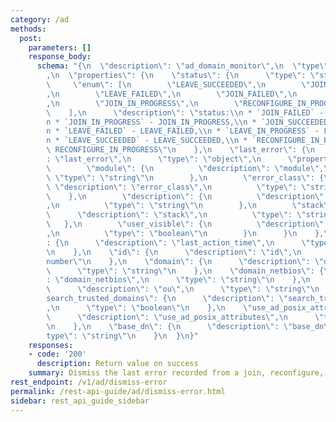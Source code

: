 ```yaml
---
category: /ad
methods:
  post:
    parameters: []
    response_body:
      schema: "{\n  \"description\": \"ad_domain_monitor\",\n  \"type\": \"object\"\
        ,\n  \"properties\": {\n    \"status\": {\n      \"type\": \"string\",\n \
        \     \"enum\": [\n        \"LEAVE_SUCCEEDED\",\n        \"JOIN_SUCCEEDED\"\
        ,\n        \"LEAVE_FAILED\",\n        \"JOIN_FAILED\",\n        \"LEAVE_IN_PROGRESS\"\
        ,\n        \"JOIN_IN_PROGRESS\",\n        \"RECONFIGURE_IN_PROGRESS\"\n  \
        \    ],\n      \"description\": \"status:\\n * `JOIN_FAILED` - JOIN_FAILED,\\\
        n * `JOIN_IN_PROGRESS` - JOIN_IN_PROGRESS,\\n * `JOIN_SUCCEEDED` - JOIN_SUCCEEDED,\\\
        n * `LEAVE_FAILED` - LEAVE_FAILED,\\n * `LEAVE_IN_PROGRESS` - LEAVE_IN_PROGRESS,\\\
        n * `LEAVE_SUCCEEDED` - LEAVE_SUCCEEDED,\\n * `RECONFIGURE_IN_PROGRESS` -\
        \ RECONFIGURE_IN_PROGRESS\"\n    },\n    \"last_error\": {\n      \"description\"\
        : \"last_error\",\n      \"type\": \"object\",\n      \"properties\": {\n\
        \        \"module\": {\n          \"description\": \"module\",\n         \
        \ \"type\": \"string\"\n        },\n        \"error_class\": {\n         \
        \ \"description\": \"error_class\",\n          \"type\": \"string\"\n    \
        \    },\n        \"description\": {\n          \"description\": \"description\"\
        ,\n          \"type\": \"string\"\n        },\n        \"stack\": {\n    \
        \      \"description\": \"stack\",\n          \"type\": \"string\"\n     \
        \   },\n        \"user_visible\": {\n          \"description\": \"user_visible\"\
        ,\n          \"type\": \"boolean\"\n        }\n      }\n    },\n    \"last_action_time\"\
        : {\n      \"description\": \"last_action_time\",\n      \"type\": \"string\"\
        \n    },\n    \"id\": {\n      \"description\": \"id\",\n      \"type\": \"\
        number\"\n    },\n    \"domain\": {\n      \"description\": \"domain\",\n\
        \      \"type\": \"string\"\n    },\n    \"domain_netbios\": {\n      \"description\"\
        : \"domain_netbios\",\n      \"type\": \"string\"\n    },\n    \"ou\": {\n\
        \      \"description\": \"ou\",\n      \"type\": \"string\"\n    },\n    \"\
        search_trusted_domains\": {\n      \"description\": \"search_trusted_domains\"\
        ,\n      \"type\": \"boolean\"\n    },\n    \"use_ad_posix_attributes\": {\n\
        \      \"description\": \"use_ad_posix_attributes\",\n      \"type\": \"boolean\"\
        \n    },\n    \"base_dn\": {\n      \"description\": \"base_dn\",\n      \"\
        type\": \"string\"\n    }\n  }\n}"
    responses:
    - code: '200'
      description: Return value on success
    summary: Dismiss the last error recorded from a join, reconfigure, or leave operation.
rest_endpoint: /v1/ad/dismiss-error
permalink: /rest-api-guide/ad/dismiss-error.html
sidebar: rest_api_guide_sidebar
---
```

